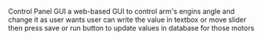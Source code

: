 Control Panel GUI
a web-based GUI to control arm's engins angle and change it as user wants
user can write the value in textbox or move slider 
then press save or run button to update values in database for those motors
